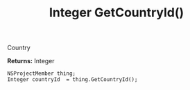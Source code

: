 ﻿---
uid: crmscript_ref_NSProjectMember_GetCountryId
title: Integer GetCountryId()
intellisense: NSProjectMember.GetCountryId
keywords: NSProjectMember, GetCountryId
so.topic: reference
---

Country

**Returns:** Integer


```crmscript
NSProjectMember thing;
Integer countryId  = thing.GetCountryId();
```


